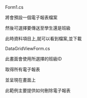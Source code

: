 Form1.cs


將會預設一個電子報表檔案

然後可選擇要傳送至學生還是班級

此時資料項目上,就可以看到檔案,並下載


DataGridViewForm.cs


此畫面會使用所選擇的班級ID

取得所有電子報表

並呈現在畫面上

此範例主要提供如何刪除電子報表
